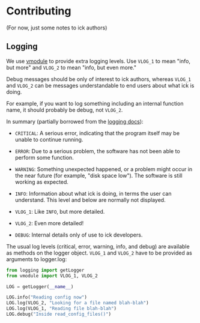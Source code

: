 # Contributing

(For now, just some notes to ick authors)

## Logging

We use [vmodule] to provide extra logging levels.  Use `VLOG_1` to mean "info,
but more" and `VLOG_2` to mean "info, but even more."

Debug messages should be only of interest to ick authors, whereas `VLOG_1` and
`VLOG_2` can be messages understandable to end users about what ick is doing.

For example, if you want to log something including an internal function name,
it should probably be debug, not `VLOG_2`.

In summary (partially borrowed from the [logging docs][log levels]):

- `CRITICAL`: A serious error, indicating that the program itself may be unable
  to continue running.

- `ERROR`: Due to a serious problem, the software has not been able to perform
  some function.

- `WARNING`: Something unexpected happened, or a problem might occur in the
  near future (for example, "disk space low"). The software is still working as
  expected.

- `INFO`: Information about what ick is doing, in terms the user can
  understand.  This level and below are normally not displayed.

- `VLOG_1`: Like `INFO`, but more detailed.

- `VLOG_2`: Even more detailed!

- `DEBUG`: Internal details only of use to ick developers.

The usual log levels (critical, error, warning, info, and debug) are available
as methods on the logger object.  `VLOG_1` and `VLOG_2` have to be provided as
arguments to logger.log:

```python
from logging import getLogger
from vmodule import VLOG_1, VLOG_2

LOG = getLogger(__name__)

LOG.info("Reading config now")
LOG.log(VLOG_2, "Looking for a file named blah-blah")
LOG.log(VLOG_1, "Reading file blah-blah")
LOG.debug("Inside read_config_files()")
```


[vmodule]: https://pypi.org/project/vmodule/
[log levels]: https://docs.python.org/3/library/logging.html#logging-levels
